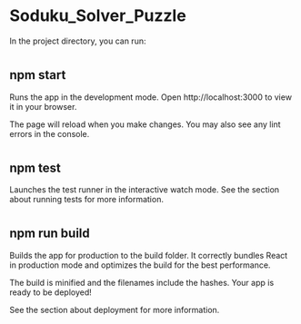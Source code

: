 # Soduku_Solver_Puzzle
In the project directory, you can run:

# <H2> npm start</H2>
Runs the app in the development mode.
Open http://localhost:3000 to view it in your browser.

The page will reload when you make changes.
You may also see any lint errors in the console.

# <H2> npm test</H2>
Launches the test runner in the interactive watch mode.
See the section about running tests for more information.

# <H2> npm run build</H2>
Builds the app for production to the build folder.
It correctly bundles React in production mode and optimizes the build for the best performance.

The build is minified and the filenames include the hashes.
Your app is ready to be deployed!

See the section about deployment for more information.
